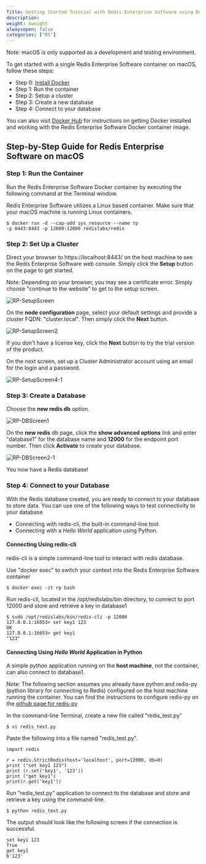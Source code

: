 ```yaml
---
Title: Getting Started Tutorial with Redis Enterprise Software using Docker on macOS
description: 
weight: $weight
alwaysopen: false
categories: ["RS"]
---
```

Note: macOS is only supported as a development and testing environment.

To get started with a single Redis Enterprise Software container on
macOS, follow these steps:

- Step 0: [Install
    Docker](https://docs.docker.com/docker-for-mac/install/)
- Step 1: Run the container
- Step 2: Setup a cluster
- Step 3: Create a new database
- Step 4: Connect to your database

You can also visit [Docker
Hub](https://hub.docker.com/r/redislabs/redis/) for instructions on
getting Docker installed and working with the Redis Enterprise Software
Docker container image.

## Step-by-Step Guide for Redis Enterprise Software on macOS

### Step 1: Run the Container

Run the Redis Enterprise Software Docker container by executing the
following command at the Terminal window.

Redis Enterprise Software utilizes a Linux based container. Make sure
that your macOS machine is running Linux containers.

```src
$ docker run -d --cap-add sys_resource --name rp 
-p 8443:8443 -p 12000:12000 redislabs/redis
```

### Step 2: Set Up a Cluster

Direct your browser to https://localhost:8443/ on the host machine to
see the Redis Enterprise Software web console. Simply click the
**Setup** button on the page to get started.

Note: Depending on your browser, you may see a certificate error. Simply
choose "continue to the website" to get to the setup screen.

![RP-SetupScreen](/images/rs/RP-SetupScreen.jpeg?width=600&height=378)

On the **node configuration** page, select your default settings and
provide a cluster FQDN: "cluster.local". Then simply click the **Next**
button.

![RP-SetupScreen2](/images/rs/RP-SetupScreen2.jpeg?width=600&height=378)

If you don't have a license key, click the **Next** button to try the
trial version of the product.

On the next screen, set up a Cluster Administrator account using
an email for the login and a password.

![RP-SetupScreen4-1](/images/rs/RP-SetupScreen4-1.jpeg?width=600&height=298)

### Step 3: Create a Database

Choose the **new redis db** option.

![RP-DBScreen1](/images/rs/RP-DBScreen1.jpeg?width=600&height=378)

On the **new redis** db page, click the **show advanced options** link
and enter "database1" for the database name and **12000** for the
endpoint port number. Then click **Activate** to create your database.

![RP-DBScreen2-1](/images/rs/RP-DBScreen2-1.jpeg?width=600&height=374)

You now have a Redis database!

### Step 4: Connect to your Database

With the Redis database created, you are ready to connect to your
database to store data. You can use one of the following ways to test
connectivity to your database

- Connecting with redis-cli, the built-in command-line tool.
- Connecting with a _Hello World_ application using Python.

#### Connecting Using redis-cli

redis-cli is a simple command-line tool to interact with redis database.

Use "docker exec" to switch your context into the Redis Enterprise
Software container

```src
$ docker exec -it rp bash
```

Run redis-cli, located in the /opt/redislabs/bin directory, to connect
to port 12000 and store and retrieve a key in database1

```src
$ sudo /opt/redislabs/bin/redis-cli -p 12000
127.0.0.1:16653> set key1 123
OK
127.0.0.1:16653> get key1
"123"
```

#### Connecting Using _Hello World_ Application in Python

A simple python application running on the **host machine**, not the
container, can also connect to database1.

Note: The following section assumes you already have python and redis-py
(python library for connecting to Redis) configured on the host machine
running the container. You can find the instructions to configure
redis-py on the [github page for
redis-py](https://github.com/andymccurdy/redis-py)

In the command-line Terminal, create a new file called "redis_test.py"

```src
$ vi redis_test.py
```

Paste the following into a file named "redis_test.py".

```src
import redis

r = redis.StrictRedis(host='localhost', port=12000, db=0)
print ("set key1 123")
print (r.set('key1', '123'))
print ("get key1")
print(r.get('key1'))
```

Run "redis_test.py" application to connect to the database and store
and retrieve a key using the command-line.

```src
$ python redis_test.py
```

The output should look like the following screen if the connection is
successful.

```src
set key1 123
True
get key1
b'123'
```
